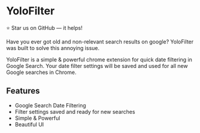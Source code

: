 # YoloFilter
⭐️ Star us on GitHub — it helps!

Have you ever got old and non-relevant search results on google? YoloFilter was built to solve this annoying issue. 

YoloFilter is a simple & powerful chrome extension for quick date filtering in Google Search. Your date filter settings will be saved and used for all new Google searches in Chrome. 

## Features
- Google Search Date Filtering
- Filter settings saved and ready for new searches
- Simple & Powerful
- Beautiful UI
